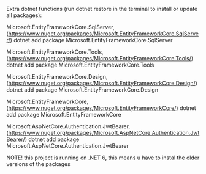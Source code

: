 Extra dotnet functions (run dotnet restore in the terminal to install or update all packages):

Microsoft.EntityFrameworkCore.SqlServer, (https://www.nuget.org/packages/Microsoft.EntityFrameworkCore.SqlServer/)
dotnet add package Microsoft.EntityFrameworkCore.SqlServer

Microsoft.EntityFrameworkCore.Tools, (https://www.nuget.org/packages/Microsoft.EntityFrameworkCore.Tools/)\
dotnet add package Microsoft.EntityFrameworkCore.Tools

Microsoft.EntityFrameworkCore.Design, (https://www.nuget.org/packages/Microsoft.EntityFrameworkCore.Design/)
dotnet add package Microsoft.EntityFrameworkCore.Design

Microsoft.EntityFrameworkCore, (https://www.nuget.org/packages/Microsoft.EntityFrameworkCore/)
dotnet add package Microsoft.EntityFrameworkCore

Microsoft.AspNetCore.Authentication.JwtBearer, (https://www.nuget.org/packages/Microsoft.AspNetCore.Authentication.JwtBearer/)
dotnet add package Microsoft.AspNetCore.Authentication.JwtBearer

NOTE!
this project is running on .NET 6, this means u have to instal the older versions of the packages